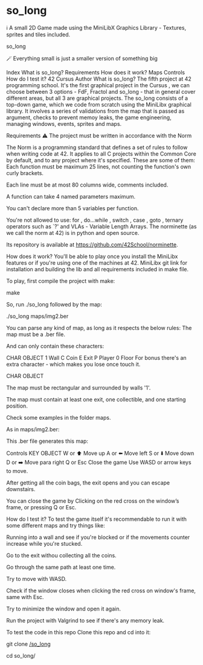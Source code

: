 # so_long

ℹ️ A small 2D Game made using the MiniLibX Graphics Library - Textures, sprites and tiles included.



so_long

🪄 Everything small is just a smaller version of something big

Index
What is so_long?
Requirements
How does it work?
Maps
Controls
How do I test it?
42 Cursus
Author
What is so_long?
The fifth project at 42 programming school. It's the first graphical project in the Cursus , we can choose between 3 options - FdF, Fractol and so_long - that in general cover different areas, but all 3 are graphical projects. The so_long consists of a top-down game, which we code from scratch using the MiniLibx graphical library. It involves a series of validations from the map that is passed as argument, checks to prevent memoy leaks, the game engineering, managing windows, events, sprites and maps.

Requirements
⚠️ The project must be written in accordance with the Norm

The Norm is a programming standard that defines a set of rules to follow when writing code at 42. It applies to all C projects within the Common Core by default, and to any project where it's specified. These are some of them:
Each function must be maximum 25 lines, not counting the function's own curly brackets.

Each line must be at most 80 columns wide, comments included.

A function can take 4 named parameters maximum.

You can't declare more than 5 variables per function.

You're not allowed to use: for , do...while , switch , case ,  goto  ,
ternary operators such as `?' and VLAs - Variable Length Arrays.
The norminette (as we call the norm at 42) is in python and open source.

Its repository is available at https://github.com/42School/norminette.

How does it work?
You'll be able to play once you install the MiniLibx features or if you're using one of the machines at 42.
MiniLibx git link for installation and building the lib and all requirements included in make file.

To play, first compile the project with make:

make

So, run ./so_long followed by the map:

./so_long maps/img2.ber	

You can parse any kind of map, as long as it respects the below rules:
The map must be a .ber file.

And can only contain these characters:

CHAR	OBJECT
1	Wall
C	Coin
E	Exit
P	Player
0	Floor
For bonus there's an extra character - which makes you lose once touch it.

CHAR	OBJECT

The map must be rectangular and surrounded by walls '1'.

The map must contain at least one exit, one collectible, and one starting position.

Check some examples in the folder maps.

As in maps/img2.ber:

This .ber file generates this map:


Controls
KEY	OBJECT
W or ⬆️	Move up
A or ⬅️	Move left
S or ⬇️	Move down
D or ➡️	Move para right
Q or Esc	Close the game
Use WASD or arrow keys to move.

After getting all the coin bags, the exit opens and you can escape downstairs.

You can close the game by Clicking on the red cross on the window’s frame, or pressing Q or Esc.

How do I test it?
To test the game itself it's recommendable to run it with some different maps and try things like:

Running into a wall and see if you're blocked or if the movements counter increase while you're stucked.

Go to the exit withou collecting all the coins.

Go through the same path at least one time.

Try to move with WASD.

Check if the window closes when clicking the red cross on window's frame, same with Esc.

Try to minimize the window and open it again.

Run the project with Valgrind to see if there's any memory leak.

To test the code in this repo Clone this repo and cd into it:

git clone [/so_long](https://github.com/snagulap/so_long)

cd so_long/
